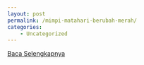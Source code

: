 ```yaml
---
layout: post
permalink: /mimpi-matahari-berubah-merah/
categories:
    - Uncategorized
---
```


[Baca Selengkapnya](/03)